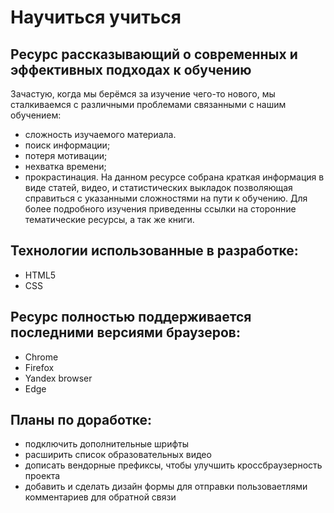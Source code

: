 # Научиться учиться
## Ресурс рассказывающий о современных и эффективных подходах к обучению
Зачастую, когда мы берёмся за изучение чего-то нового, мы сталкиваемся с различными проблемами
связанными с нашим обучением:
* сложность изучаемого материала.
* поиск информации;
* потеря мотивации;
* нехватка времени;
* прокрастинация.
На данном ресурсе собрана краткая информация в виде статей, видео, и статистических выкладок
позволяющая справиться с указанными сложностями на пути к обучению. Для более подробного
изучения приведенны ссылки на сторонние тематические ресурсы, а так же книги.
## Технологии использованные в разработке:
* HTML5
* CSS
## Ресурс полностью поддерживается последними версиями браузеров:
* Chrome
* Firefox
* Yandex browser
* Edge
## Планы по доработке:
* подключить дополнительные шрифты
* расширить список образовательных видео
* дописать вендорные префиксы, чтобы улучшить кроссбраузерность проекта
* добавить и сделать дизайн формы для отправки пользоваетлями комментариев для обратной связи
